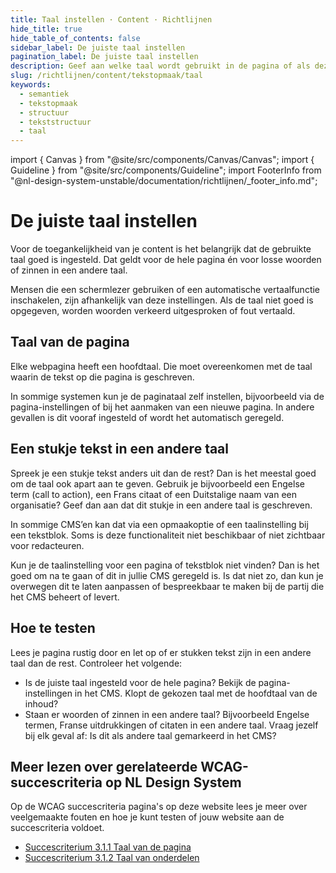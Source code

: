 ```yaml
---
title: Taal instellen · Content · Richtlijnen
hide_title: true
hide_table_of_contents: false
sidebar_label: De juiste taal instellen
pagination_label: De juiste taal instellen
description: Geef aan welke taal wordt gebruikt in de pagina of als deze anders is voor een deel van de pagina.
slug: /richtlijnen/content/tekstopmaak/taal
keywords:
  - semantiek
  - tekstopmaak
  - structuur
  - tekststructuur
  - taal
---
```


<!-- @license CC0-1.0 -->

import { Canvas } from "@site/src/components/Canvas/Canvas";
import { Guideline } from "@site/src/components/Guideline";
import FooterInfo from "@nl-design-system-unstable/documentation/richtlijnen/\_footer_info.md";

# De juiste taal instellen

Voor de toegankelijkheid van je content is het belangrijk dat de gebruikte taal goed is ingesteld. Dat geldt voor de hele pagina én voor losse woorden of zinnen in een andere taal.

Mensen die een schermlezer gebruiken of een automatische vertaalfunctie inschakelen, zijn afhankelijk van deze instellingen. Als de taal niet goed is opgegeven, worden woorden verkeerd uitgesproken of fout vertaald.

## Taal van de pagina

Elke webpagina heeft een hoofdtaal. Die moet overeenkomen met de taal waarin de tekst op die pagina is geschreven.

In sommige systemen kun je de paginataal zelf instellen, bijvoorbeeld via de pagina-instellingen of bij het aanmaken van een nieuwe pagina. In andere gevallen is dit vooraf ingesteld of wordt het automatisch geregeld.

## Een stukje tekst in een andere taal

Spreek je een stukje tekst anders uit dan de rest? Dan is het meestal goed om de taal ook apart aan te geven. Gebruik je bijvoorbeeld een Engelse term (call to action), een Frans citaat of een Duitstalige naam van een organisatie? Geef dan aan dat dit stukje in een andere taal is geschreven.

In sommige CMS’en kan dat via een opmaakoptie of een taalinstelling bij een tekstblok. Soms is deze functionaliteit niet beschikbaar of niet zichtbaar voor redacteuren.

Kun je de taalinstelling voor een pagina of tekstblok niet vinden? Dan is het goed om na te gaan of dit in jullie CMS geregeld is. Is dat niet zo, dan kun je overwegen dit te laten aanpassen of bespreekbaar te maken bij de partij die het CMS beheert of levert.

## Hoe te testen

Lees je pagina rustig door en let op of er stukken tekst zijn in een andere taal dan de rest. Controleer het volgende:

- Is de juiste taal ingesteld voor de hele pagina?
  Bekijk de pagina-instellingen in het CMS. Klopt de gekozen taal met de hoofdtaal van de inhoud?
- Staan er woorden of zinnen in een andere taal?
  Bijvoorbeeld Engelse termen, Franse uitdrukkingen of citaten in een andere taal. Vraag jezelf bij elk geval af:
  Is dit als andere taal gemarkeerd in het CMS?

## Meer lezen over gerelateerde WCAG-succescriteria op NL Design System

Op de WCAG succescriteria pagina's op deze website lees je meer over veelgemaakte fouten en hoe je kunt testen of jouw website aan de succescriteria voldoet.

- [Succescriterium 3.1.1 Taal van de pagina](/wcag/3.1.1)
- [Succescriterium 3.1.2 Taal van onderdelen](/wcag/3.1.2)

<FooterInfo />

